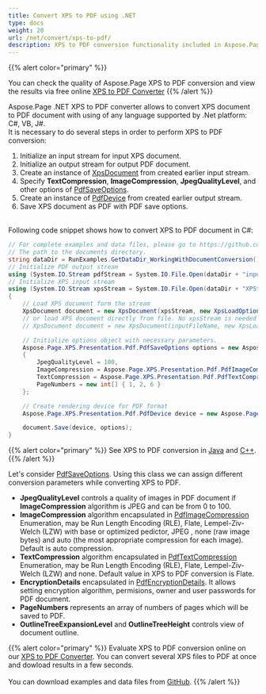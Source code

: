 ```yaml
---
title: Convert XPS to PDF using .NET
type: docs
weight: 20
url: /net/convert/xps-to-pdf/
description: XPS to PDF conversion functionality included in Aspose.Page API solution for .NET is described and illustrated with the code snippets here.
---
```


{{% alert color="primary" %}} 

You can check the quality of Aspose.Page XPS to PDF conversion and view the results via free online <a nofollow href="https://products.aspose.app/page/conversion/xps-to-pdf">XPS to PDF Converter</a> {{% /alert %}} 

Aspose.Page .NET XPS to PDF converter allows to convert XPS document to PDF document with using of any language supported by .Net platform: C#, VB, J#.
<br>It is necessary to do several steps in order to perform XPS to PDF conversion:
1. Initialize an input stream for input XPS document.
2. Initialize an output stream for output PDF document.
3. Create an instance of [XpsDocument](https://reference.aspose.com/page/net/aspose.page.xps/xpsdocument/) from created earlier input stream.
4. Specify **TextCompression**, **ImageCompression**, **JpegQualityLevel**, and other options of [PdfSaveOptions](https://reference.aspose.com/page/net/aspose.page.xps.presentation.pdf/pdfsaveoptions/).
5. Create an instance of [PdfDevice](https://reference.aspose.com/page/net/aspose.page.xps.presentation.pdf/pdfdevice/) from created earlier output stream.
6. Save XPS document as PDF with PDF save options. 

<br>Following code snippet shows how to convert XPS to PDF document in C#:
<br>
```C#
// For complete examples and data files, please go to https://github.com/aspose-page/Aspose.Page-for-.NET
// The path to the documents directory.
string dataDir = RunExamples.GetDataDir_WorkingWithDocumentConversion();
// Initialize PDF output stream
using (System.IO.Stream pdfStream = System.IO.File.Open(dataDir + "input.xps", System.IO.FileMode.Create, System.IO.FileAccess.Write))
// Initialize XPS input stream
using (System.IO.Stream xpsStream = System.IO.File.Open(dataDir + "XPStoPDF.pdf", System.IO.FileMode.Open, System.IO.FileAccess.Read))
{
    // Load XPS document form the stream
    XpsDocument document = new XpsDocument(xpsStream, new XpsLoadOptions());
    // or load XPS document directly from file. No xpsStream is needed then.
    // XpsDocument document = new XpsDocument(inputFileName, new XpsLoadOptions());

    // Initialize options object with necessary parameters.
    Aspose.Page.XPS.Presentation.Pdf.PdfSaveOptions options = new Aspose.Page.XPS.Presentation.Pdf.PdfSaveOptions()
    {
        JpegQualityLevel = 100,
        ImageCompression = Aspose.Page.XPS.Presentation.Pdf.PdfImageCompression.Jpeg,
        TextCompression = Aspose.Page.XPS.Presentation.Pdf.PdfTextCompression.Flate,
        PageNumbers = new int[] { 1, 2, 6 }
    };

    // Create rendering device for PDF format
    Aspose.Page.XPS.Presentation.Pdf.PdfDevice device = new Aspose.Page.XPS.Presentation.Pdf.PdfDevice(pdfStream);

    document.Save(device, options);
}
```
{{% alert color="primary" %}}
See XPS to PDF conversion in [Java](/page/java/convert/xps-to-pdf/) and [C++](/page/cpp/convert/xps-to-pdf/).
{{% /alert %}}

Let's consider [PdfSaveOptions](https://reference.aspose.com/page/net/aspose.page.xps.presentation.pdf/pdfsaveoptions/). Using this class we can assign different conversion parameters while converting XPS to PDF.
<br>
- **JpegQualityLevel** controls a quality of images in PDF document if **ImageCompression** algorithm is JPEG and can be from 0 to 100.
- **ImageCompression** algorithm encapsulated in [PdfImageCompression](https://reference.aspose.com/page/net/aspose.page.xps.presentation.pdf/pdfimagecompression/) Enumeration, may be Run Length Encoding (RLE), Flate, Lempel-Ziv-Welch (LZW) with base or optimized pedictor, JPEG , none (raw image bytes) and auto (the most appropriate compression for each image). Default is auto compression.
- **TextCompression** algorithm encapsulated in [PdfTextCompression](https://reference.aspose.com/page/net/aspose.page.xps.presentation.pdf/pdftextcompression/) Enumeration, may be Run Length Encoding (RLE), Flate, Lempel-Ziv-Welch (LZW) and none. Default value in XPS to PDF conversion is Flate.
- **EncryptionDetails** encapsulated in [PdfEncryptionDetails](https://reference.aspose.com/page/net/aspose.page.xps.presentation.pdf/pdfencryptiondetails/). It allows setting encryption algorithm, permisions, owner and user passwords for PDF document.
- **PageNumbers** represents an array of numbers of pages which will be saved to PDF.
- **OutlineTreeExpansionLevel** and **OutlineTreeHeight** controls view of document outline.

{{% alert color="primary" %}}
Evaluate XPS to PDF conversion online on our <a nofollow href="https://products.aspose.app/page/conversion/xps-to-pdf">XPS to PDF Converter</a>. You can convert several XPS files to PDF at once and dowload results in a few seconds.
<br>
<br>
You can download examples and data files from [GitHub](https://github.com/aspose-page/Aspose.Page-for-.NET). {{% /alert %}} 